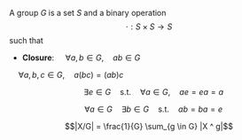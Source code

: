 A group $G$ is a set $S$ and a binary operation $$\cdot : S \times S \rightarrow S$$ such that

- **Closure**: $\quad \forall a, b \in G, \quad ab \in G$

$\quad \forall a, b, c \in G, \quad a(bc) = (ab)c$

$$\quad \exists e \in G \quad \text{s.t.} \quad \forall a \in G, \quad ae = ea = a$$

$$\quad \forall a \in G \quad \exists b \in G \quad \text{s.t.} \quad ab = ba = e$$
<!-- $\forall a, b \in G \exists c$ -->


$$|X/G| = \frac{1}{G} \sum_{g \in G} |X ^ g|$$


<!-- $|X / G| = \frac{1}{|G|}(|X^{r_0}| + |X^{r_1}| + |X^{r_2}|) = \frac{1}{3}(8 + 2 + 2) = 4$

The values for $|X^{r_n}|$ come from the number of elements unchanged by $r_n$ by our self imposed invariance laws. I encourage you to verify this by hand.

## A More Complex Example

So what does this have to do with Tsuro tiles? Well in our case our set is simply the $105$ distinct (for now) Tsuro tiles, and our set can be [presented](https://mathworld.wolfram.com/GroupPresentation.html) as $\langle r | r^4 = 1 \rangle$. This is the $C_4$ group! Think about it for a second- rotating a square is fundamentally the same action as cycling beads in a necklace one to the right. $C_4$ has four elements in it- so how many elements in $X$ are fixed by each $g \in C_4$?

By the lemma, $|X / G| = \frac{1}{4} (105 + 5 + 25 + 5) = 35$ -->
